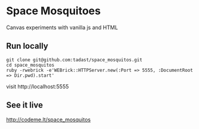 # Space Mosquitoes

Canvas experiments with vanilla js and HTML

## Run locally

```
git clone git@github.com:tadast/space_mosquitos.git
cd space_mosquitos
ruby -rwebrick -e'WEBrick::HTTPServer.new(:Port => 5555, :DocumentRoot => Dir.pwd).start'
```

visit http://localhost:5555

## See it live

http://codeme.lt/space_mosquitos